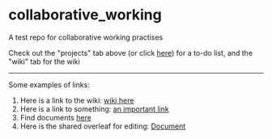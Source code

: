 # collaborative_working
A test repo for collaborative working practises

Check out the "projects" tab above (or click [here](https://github.com/jtr6/collaborative_working/projects/1)) for a to-do list, and the "wiki" tab for the wiki

------------------------------
Some examples of links:
1) Here is a link to the wiki: [wiki here](https://github.com/jtr6/collaborative_working/wiki)
2) Here is a link to something: [an important link](https://www.youtube.com/watch?v=dQw4w9WgXcQ)
3) Find documents [here][documents_path]
4) Here is the shared overleaf for editing: [Document](https://www.overleaf.com/4356969621kxbgqvbpvxkq)

[documents_path]:./docs/

